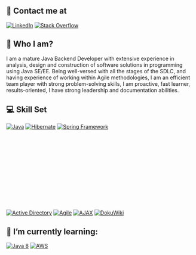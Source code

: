 ## 📧 Contact me at

<a href="https://www.linkedin.com/in/franciscoalvaradosantos"><img alt="LinkedIn" src="https://img.shields.io/badge/linkedin-0A66C2?style=for-the-badge&logo=linkedin&logoColor=white"></a>
<a href="https://stackoverflow.com/users/218717/francisco-alvarado"><img alt="Stack Overflow" src="https://img.shields.io/badge/stackoverflow-F58025?style=for-the-badge&logo=stackoverflow&logoColor=white"></a>

## 🙂 Who I am?

I am a mature Java Backend Developer with extensive experience in analysis, design and construction of software solutions in programming using Java SE/EE. Being well-versed with all the stages of the SDLC, and having experience of working within Agile methodologies, I am an efficient team player with strong problem-solving skills, I am proactive, fast learner, results-oriented, I have strong leadership and documentation abilities.

## 💻 Skill Set

<a href="#"><img alt="Java" src="https://img.shields.io/badge/Java-ED8B00?style=for-the-badge&logo=java&logoColor=white"></a>
<a href="#"><img alt="Hibernate" src="https://img.shields.io/badge/Hibernate-59666C?style=for-the-badge&logo=Hibernate&logoColor=white"></a>
<a href="#"><img alt="Spring Framework" src="https://img.shields.io/badge/Spring-6DB33F?style=for-the-badge&logo=spring&logoColor=white"></a>

<a href="#"><img alt="" src="https://img.shields.io/badge/HTML5-E34F26?style=for-the-badge&logo=html5&logoColor=white"></a>
<a href="#"><img alt="" src="https://img.shields.io/badge/CSS3-1572B6?logo=css3&logoColor=white&style=for-the-badge"></a>
<a href="#"><img alt="" src="https://img.shields.io/badge/JavaScript-323330?style=for-the-badge&logo=javascript&logoColor=F7DF1E"></a>
<a href="#"><img alt="" src="https://img.shields.io/badge/jQuery-0769AD?style=for-the-badge&logo=jquery&logoColor=white"></a>
<a href="#"><img alt="" src="https://img.shields.io/badge/json-5E5C5C?style=for-the-badge&logo=json&logoColor=white&color=black&labelColor=black"></a>

<a href="#"><img alt="" src="https://img.shields.io/badge/Oracle-F80000?style=for-the-badge&logo=oracle&logoColor=white"></a>
<a href="#"><img alt="" src="https://img.shields.io/badge/MySQL-005C84?style=for-the-badge&logo=mysql&color=4479A1&logoColor=white"></a>
<a href="#"><img alt="" src="https://img.shields.io/badge/Microsoft_SQL_Server-CC2927?style=for-the-badge&logo=microsoft-sql-server&logoColor=white"></a>

<a href="#"><img alt="" src="https://img.shields.io/badge/subversion-809CC9?style=for-the-badge&logo=subversion&logoColor=white"></a>
<a href="#"><img alt="" src="https://img.shields.io/badge/FileZilla-BF0000?style=for-the-badge&logo=filezilla&logoColor=white"></a>
<a href="#"><img alt="" src="https://img.shields.io/badge/virtualbox-183A61?style=for-the-badge&logo=virtualbox&logoColor=white"></a>

<a href="#"><img alt="" src="https://img.shields.io/badge/Android-83B81A?style=for-the-badge&logo=android&logoColor=white"></a>

<a href="#"><img alt="" src="https://img.shields.io/badge/Eclipse-2C2255?style=for-the-badge&logo=eclipse&logoColor=white"></a>
<a href="#"><img alt="" src="https://img.shields.io/badge/apache%20netbeans-1B6AC6?style=for-the-badge&logo=apache%20netbeans%20IDE&logoColor=white"></a>
<a href="#"><img alt="" src="https://img.shields.io/badge/Notepad++-90E59A.svg?style=for-the-badge&logo=notepad%2B%2B&logoColor=black"></a>
<a href="#"><img alt="" src="https://img.shields.io/badge/Android_Studio-3DDC84?style=for-the-badge&logo=android-studio&logoColor=white"></a>

<a href="#"><img alt="" src="https://img.shields.io/badge/Apache_Tomcat-F8DC75?style=for-the-badge&logo=apachetomcat&logoColor=black"></a>
<a href="#"><img alt="" src="https://img.shields.io/badge/Azure_DevOps-0078D7?style=for-the-badge&logo=azuredevops&logoColor=white"></a>

<a href="#"><img alt="" src="https://img.shields.io/badge/Microsoft_Excel-217346?style=for-the-badge&logo=microsoft-excel&logoColor=white"></a>
<a href="#"><img alt="" src="https://img.shields.io/badge/PowerBI-F2C811?style=for-the-badge&logo=Power%20BI&logoColor=black"></a>

<a href="#"><img alt="Active Directory" src="https://img.shields.io/static/v1?logo=windows&label=&message=Active%20Directory&color=blue&logoColor=white&labelColor=blue&style=for-the-badge"></a>
<a href="#"><img alt="Agile" src="https://img.shields.io/static/v1?logo=Agile&label=Agile&message=Scrum,%20Kanban&color=4285F4&logoColor=white&labelColor=77A8F7&style=for-the-badge"></a>
<a href="#"><img alt="AJAX" src="https://img.shields.io/static/v1?logo=AJAX&label=&message=AJAX&style=for-the-badge"></a>
<a href="#"><img alt="DokuWiki" src="https://img.shields.io/static/v1?logo=DokuWiki&label=&message=DokuWiki&color=008800&labelColor=008800&style=for-the-badge"></a>


## 🌱 I’m currently learning:

<a href="#"><img alt="Java 8" src="https://img.shields.io/static/v1?logo=java&label=&message=Java%208&color=ED8B00&logoColor=white&labelColor=ED8B00&style=for-the-badge"></a>
<a href="#"><img alt="AWS" src="https://img.shields.io/static/v1?logo=amazonAWS&label=&message=AWS&color=232F3E&labelColor=232F3E&style=for-the-badge"></a>

